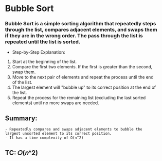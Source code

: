 # Bubble Sort

### Bubble Sort is a simple sorting algorithm that repeatedly steps through the list, compares adjacent elements, and swaps them if they are in the wrong order. The pass through the list is repeated until the list is sorted.

- Step-by-Step Explanation:

1. Start at the beginning of the list.
2. Compare the first two elements. If the first is greater than the second, swap them.
3. Move to the next pair of elements and repeat the process until the end of the list.
4. The largest element will "bubble up" to its correct position at the end of the list.
5. Repeat the process for the remaining list (excluding the last sorted elements) until no more swaps are needed.

## Summary:

    - Repeatedly compares and swaps adjacent elements to bubble the largest unsorted element to its correct position.
    - It has a time complexity of O(n^2)

## TC: 𝑂(𝑛^2)
